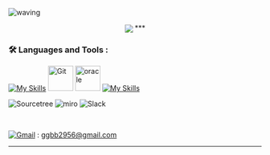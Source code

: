 <!--
**EnjoyTime18/EnjoyTime18** is a ✨ _special_ ✨ repository because its `README.md` (this file) appears on your GitHub profile.

Here are some ideas to get you started:

- 🔭 I’m currently working on ...
- 🌱 I’m currently learning ...
- 👯 I’m looking to collaborate on ...
- 🤔 I’m looking for help with ...
- 💬 Ask me about ...
- 📫 How to reach me: ...
- 😄 Pronouns: ...
- ⚡ Fun fact: ...
-->

![waving](https://capsule-render.vercel.app/api?type=waving&height=200&text=Welcome!%20My%20name%20is%20SungHwan%20Cho!&fontAlign=50&fontAlignY=30&color=gradient&fontSize=40)

<p align="center">
<img src = "https://user-images.githubusercontent.com/122508872/230572673-beee0e97-cb7a-4277-b514-3cf7ff917fe6.gif" style="vertical-align:middle" >
***


### :hammer_and_wrench: Languages and Tools :

<div>
<!--   <img src="https://github.com/devicons/devicon/blob/master/icons/java/java-original-wordmark.svg" title="Java" alt="Java" width="40" height="40"/>&nbsp;
  <img src="https://github.com/devicons/devicon/blob/master/icons/tomcat/tomcat-original-wordmark.svg" title="tomcat" alt="Java" width="40" height="40"/>&nbsp;
  <img src="https://github.com/devicons/devicon/blob/master/icons/spring/spring-original-wordmark.svg" title="Spring" alt="Spring" width="40" height="40"/>&nbsp;
  <img src="https://user-images.githubusercontent.com/116073413/221799846-4c71be13-c751-44d2-b4ee-cfe1dfd84727.png" title="Spring" alt="Spring" width="40" height="40"/>&nbsp;
  <img src="https://user-images.githubusercontent.com/116073413/221800896-b4118f2c-4b60-46c0-98a7-7b9d83de3894.png" title="Spring" alt="Spring" width="40" height="40"/>&nbsp;
  <img src="https://github.com/devicons/devicon/blob/master/icons/gradle/gradle-plain-wordmark.svg" title="Spring" alt="Gradle" width="40" height="40"/>&nbsp;
  <img src="https://github.com/devicons/devicon/blob/master/icons/css3/css3-plain-wordmark.svg"  title="CSS3" alt="CSS" width="40" height="40"/>&nbsp;
  <img src="https://github.com/devicons/devicon/blob/master/icons/html5/html5-original.svg" title="HTML5" alt="HTML" width="40" height="40"/>&nbsp;
  <img src="https://github.com/devicons/devicon/blob/master/icons/javascript/javascript-original.svg" title="JavaScript" alt="JavaScript" width="40" height="40"/>&nbsp;
  <img src="https://github.com/devicons/devicon/blob/master/icons/jquery/jquery-original-wordmark.svg" title="jqeury" alt="HTML" width="40" height="40"/>&nbsp;
  <img src="https://github.com/devicons/devicon/blob/master/icons/visualstudio/visualstudio-plain.svg" title="visualstudio" alt="HTML" width="40" height="40"/>&nbsp;
  <img src="https://github.com/devicons/devicon/blob/master/icons/mysql/mysql-original-wordmark.svg" title="MySQL"  alt="MySQL" width="40" height="40"/>&nbsp;
  <img src="https://github.com/devicons/devicon/blob/master/icons/oracle/oracle-original.svg" title="MySQL"  alt="oracle" width="40" height="40"/>&nbsp;
  <img src="https://github.com/devicons/devicon/blob/master/icons/bootstrap/bootstrap-original-wordmark.svg" title="Bootstrap"  alt="MySQL" width="40" height="40"/>&nbsp;
  <img src="https://github.com/devicons/devicon/blob/master/icons/git/git-original-wordmark.svg" title="Git" alt="Git" width="40" height="40"/>
  <img src="https://github.com/devicons/devicon/blob/master/icons/slack/slack-original-wordmark.svg" title="slack" alt="Git" width="40" height="40"/> -->
  
  [![My Skills](https://skillicons.dev/icons?i=java,eclipse,spring)](https://skillicons.dev)
  <img src="https://user-images.githubusercontent.com/25181517/183891303-41f257f8-6b3d-487c-aa56-c497b880d0fb.png" title="Git" alt="Git" width="50" height="50"/>
  <img src="https://user-images.githubusercontent.com/25181517/117208736-bdedc080-adf5-11eb-912f-61c7d43705f6.png" title="oracle"  alt="oracle" width="50" height="50"/>
  [![My Skills](https://skillicons.dev/icons?i=mysql,js,html,css,jquery,bootstrap,aws,git,github,postman)](https://skillicons.dev)

  ![Sourcetree](https://img.shields.io/badge/Sourcetree-0052CC.svg?style=for-the-badge&logo=Sourcetree&logoColor=white)
  ![miro](https://img.shields.io/badge/miro-050038?style=for-the-badge&logo=miro&logoColor=white)
  ![Slack](https://img.shields.io/badge/Slack-4A154B?style=for-the-badge&logo=slack&logoColor=white) 
  
</div>

<br>

[![Gmail](https://img.shields.io/badge/Gmail-d14836?style=flat-square&logo=Gmail&logoColor=white&link=mailto:ggbb2956@gmail.com)](mailto:ggbb2956@gmail.com) : ggbb2956@gmail.com

***
